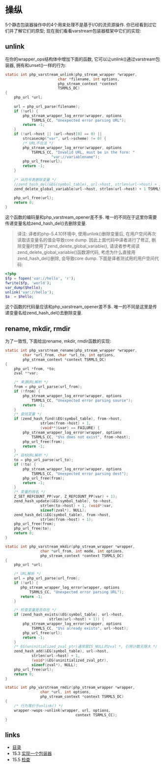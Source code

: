 # 操纵

5个静态包装器操作中的4个用来处理不是基于I/O的流资源操作. 你已经看到过它们并了解它们的原型; 现在我们看看varstream包装器框架中它们的实现:

## unlink

在你的wrapper_ops结构体中增加下面的函数, 它可以让unlink()通过varstream包装器, 拥有和unset()一样的行为:
```c
static int php_varstream_unlink(php_stream_wrapper *wrapper,
                        char *filename, int options,
                        php_stream_context *context
                        TSRMLS_DC)
{               
    php_url *url;   
                        
    url = php_url_parse(filename);
    if (!url) {         
        php_stream_wrapper_log_error(wrapper, options
            TSRMLS_CC, "Unexpected error parsing URL");
        return -1;   
    }       
    if (!url->host || (url->host[0] == 0) ||
        strcasecmp("var", url->scheme) != 0) {
        /* URL不合法 */
        php_stream_wrapper_log_error(wrapper, options
            TSRMLS_CC, "Invalid URL, must be in the form: "
                     "var://variablename");
        php_url_free(url);
        return -1;
    }
    
    /* 从符号表删除变量 */
    //zend_hash_del(&EG(symbol_table), url->host, strlen(url->host) + 1);
    zend_delete_global_variable(url->host, strlen(url->host) + 1 TSRMLS_CC);
    
    php_url_free(url);                                      
    return 0;
}
```
这个函数的编码量和php_varstream_opener差不多. 唯一的不同在于这里你需要传递变量名给zend_hash_del()去删除变量.

>译注: 译者的php-5.4.10环境中, 使用unlink()删除变量后, 在用户空间再次读取该变量名的值会导致core dump. 因此上面代码中译者进行了修正, 删除变量时使用了zend_delete_global_variable(), 请读者参考阅读zend_delete_global_variable()函数源代码, 考虑为什么直接用zend_hash_del()删除, 会导致core dump. 下面是译者测试用的用户空间代码:

```php
<?php
$fp = fopen('var://hello', 'r');
fwrite($fp, 'world');
var_dump($hello);
unlink('var://hello');
$a  = $hello;
```

这个函数的代码量应该和php_varstream_opener差不多. 唯一的不同是这里是传递变量名给zend_hash_del()去删除变量.

## rename, mkdir, rmdir

为了一致性, 下面给出rename, mkdir, rmdir函数的实现:
```c
static int php_varstream_rename(php_stream_wrapper *wrapper,
        char *url_from, char *url_to, int options,
        php_stream_context *context TSRMLS_DC)
{
    php_url *from, *to;
    zval **var;

    /* 来源URL解析 */
    from = php_url_parse(url_from);
    if (!from) {
        php_stream_wrapper_log_error(wrapper, options
            TSRMLS_CC, "Unexpected error parsing source");
        return -1;
    }
    /* 查找变量 */
    if (zend_hash_find(&EG(symbol_table), from->host,
                strlen(from->host) + 1,
                (void**)&var) == FAILURE) {
        php_stream_wrapper_log_error(wrapper, options
            TSRMLS_CC, "$%s does not exist", from->host);
        php_url_free(from);
        return -1;
    }
    /* 目标URL解析 */
    to = php_url_parse(url_to);
    if (!to) {
        php_stream_wrapper_log_error(wrapper, options
            TSRMLS_CC, "Unexpected error parsing dest");
        php_url_free(from);
        return -1;
    }
    /* 变量的改名 */
    Z_SET_REFCOUNT_PP(var, Z_REFCOUNT_PP(var) + 1);
    zend_hash_update(&EG(symbol_table), to->host,
                strlen(to->host) + 1, (void*)var,
                sizeof(zval*), NULL);
    zend_hash_del(&EG(symbol_table), from->host,
                strlen(from->host) + 1);
    php_url_free(from);
    php_url_free(to);
    return 0;
}

static int php_varstream_mkdir(php_stream_wrapper *wrapper,
                char *url_from, int mode, int options,
                php_stream_context *context TSRMLS_DC)
{
    php_url *url;

    /* URL解析 */
    url = php_url_parse(url_from);
    if (!url) {
       php_stream_wrapper_log_error(wrapper, options
           TSRMLS_CC, "Unexpected error parsing URL");
       return -1;
    }

    /* 检查变量是否存在 */
    if (zend_hash_exists(&EG(symbol_table), url->host,
                    strlen(url->host) + 1)) {
        php_stream_wrapper_log_error(wrapper, options
            TSRMLS_CC, "$%s already exists", url->host);
        php_url_free(url);
        return -1;
    }
    /* EG(uninitialized_zval_ptr)通常是IS_NULL的zval *, 引用计数无限大 */
    zend_hash_add(&EG(symbol_table), url->host,
            strlen(url->host) + 1,
            (void*)&EG(uninitialized_zval_ptr),
            sizeof(zval*), NULL);
    php_url_free(url);
    return 0;
}

static int php_varstream_rmdir(php_stream_wrapper *wrapper,
                char *url, int options,
                php_stream_context *context TSRMLS_DC)
{
    /* 行为等价于unlink() */
    wrapper->wops->unlink(wrapper, url, options,
                                context TSRMLS_CC);
}
```



## links
   * [目录](</book/preface.md>)
   * 15.3 [实现一个包装器](</book/chapt15/15.3.md>)
   * 15.5 [检查](</book/chapt15/15.5.md>)

